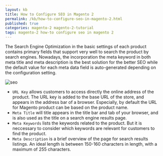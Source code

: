 ```yaml
---
layout: kb
title: How to Configure SEO in Magento 2
permalink: /kb/how-to-configure-seo-in-magento-2.html
published: true
categories: magento-2 magento-2-tutorial
tags: magento-2 how-to configure seo in magento 2
---
```


The Search Engine Optimization in the basic settings of each product contains primary fields that support very well to search the product by search engines. Nowadays, the incorporation the meta keyword in both meta title and meta description is the best solution for the better SEO while the default value for each meta data field is auto-generated depending on the configuration setting.

![seo](https://lh5.googleusercontent.com/elK9YdjVoaw7D1ewyKUnTd1BETDxG_6p4UpsqnfJXDCz3gUyvQTKztEOffSe4ezoqNHzdicUQPuasNqjqMsnT6gkcg-H1bEWq6RtiTOm4o2fRm__uCbXodk5jzLuz8mOeSX_kOsk)

* `URL Key` allows customers to access directly the online address of the product. The URL key is added to the base URL of the store, and appears in the address bar of a browser. Especially, by default the URL for Magento product can be based on the product name.
* `Meta Title` will title appears in the title bar and tab of your browser, and is also used as the title on a search engine results page.
* `Meta Keywords` lists the keywords related to the product. But it is neccessary to consider which keywords are relevant for customers to find the product.
* `Meta Description` is a brief overview of the page for search results listings. An ideal length is between 150-160 characters in length, with a maximum of 255 characters. 
